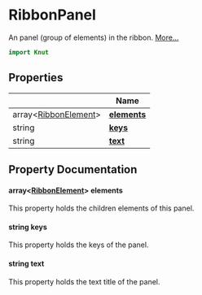 # RibbonPanel

An panel (group of elements) in the ribbon. [More...](#detailed-description)

```qml
import Knut
```

## Properties

| | Name |
|-|-|
|array&lt;[RibbonElement](../knut/ribbonelement.md)>|**[elements](#elements)**|
|string|**[keys](#keys)**|
|string|**[text](#text)**|

## Property Documentation

#### <a name="elements"></a>array&lt;[RibbonElement](../knut/ribbonelement.md)> **elements**

This property holds the children elements of this panel.

#### <a name="keys"></a>string **keys**

This property holds the keys of the panel.

#### <a name="text"></a>string **text**

This property holds the text title of the panel.
